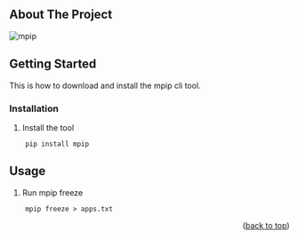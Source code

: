 ## About The Project

![mpip](https://raw.githubusercontent.com/mubranch/mpip/main/media/mpip-screenshot.png)

<!-- GETTING STARTED -->

## Getting Started

This is how to download and install the mpip cli tool.

### Installation

1. Install the tool

```
    pip install mpip
```

<!-- USAGE EXAMPLES -->

## Usage

1. Run mpip freeze

```
    mpip freeze > apps.txt
```

<p align="right">(<a href="#readme-top">back to top</a>)</p>

